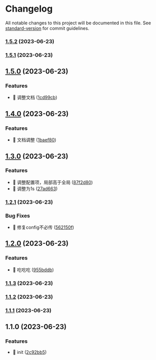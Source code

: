 # Changelog

All notable changes to this project will be documented in this file. See [standard-version](https://github.com/conventional-changelog/standard-version) for commit guidelines.

### [1.5.2](https://github.com/coding327/webStorage/compare/v1.5.1...v1.5.2) (2023-06-23)

### [1.5.1](https://github.com/coding327/webStorage/compare/v1.5.0...v1.5.1) (2023-06-23)

## [1.5.0](https://github.com/coding327/webStorage/compare/v1.4.0...v1.5.0) (2023-06-23)


### Features

* 🚀 调整文档 ([1cd99cb](https://github.com/coding327/webStorage/commit/1cd99cbc74136c0487a35a379c3c09ccf30e9418))

## [1.4.0](https://github.com/coding327/webStorage/compare/v1.3.0...v1.4.0) (2023-06-23)


### Features

* 🚀 文档调整 ([1baef80](https://github.com/coding327/webStorage/commit/1baef80d70ea8abe574f0386b548ff7fe1e5298e))

## [1.3.0](https://github.com/coding327/webStorage/compare/v1.2.1...v1.3.0) (2023-06-23)


### Features

* 🚀 调整配置项，局部高于全局 ([87f2d80](https://github.com/coding327/webStorage/commit/87f2d806b867f39ee9e3da859532389ca4455055))
* 🚀 调整为1s ([27ad663](https://github.com/coding327/webStorage/commit/27ad6634aa51039cb700730ba90d024bacf28d26))

### [1.2.1](https://github.com/coding327/webStorage/compare/v1.2.0...v1.2.1) (2023-06-23)


### Bug Fixes

* 🧩 修复config不必传 ([562150f](https://github.com/coding327/webStorage/commit/562150f6cf6c02493e24c38248f34b8f8010b19c))

## [1.2.0](https://github.com/coding327/webStorage/compare/v1.1.3...v1.2.0) (2023-06-23)


### Features

* 🚀 吃吃吃 ([955bddb](https://github.com/coding327/webStorage/commit/955bddb3db269758d708c707b6ab0aa5e40a8e05))

### [1.1.3](https://github.com/coding327/webStorage/compare/v1.1.2...v1.1.3) (2023-06-23)

### [1.1.2](https://github.com/coding327/webStorage/compare/v1.1.1...v1.1.2) (2023-06-23)

### [1.1.1](https://github.com/coding327/webStorage/compare/v1.1.0...v1.1.1) (2023-06-23)

## 1.1.0 (2023-06-23)


### Features

* 🚀 init ([2c92bb5](https://github.com/coding327/webStorage/commit/2c92bb54e2955c80ef7eda243b0ca78aa2e7a35b))

